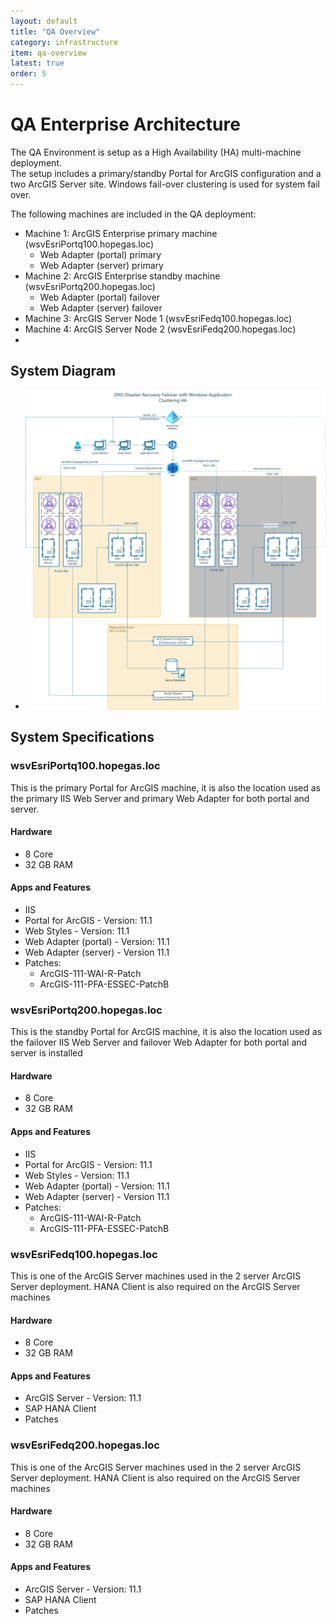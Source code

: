 ```yaml
---
layout: default
title: "QA Overview"
category: infrastructure
item: qa-overview
latest: true
order: 5
---
```


# QA Enterprise Architecture

The QA Environment is setup as a High Availability (HA) multi-machine deployment.  
The setup includes a primary/standby Portal for ArcGIS configuration and a two ArcGIS Server site.  Windows fail-over clustering is used for system fail over.

The following machines are included in the QA deployment:
 - Machine 1: ArcGIS Enterprise primary machine (wsvEsriPortq100.hopegas.loc)
   - Web Adapter (portal) primary
   - Web Adapter (server) primary
 - Machine 2: ArcGIS Enterprise standby machine (wsvEsriPortq200.hopegas.loc)
   - Web Adapter (portal) failover
   - Web Adapter (server) failover
 - Machine 3: ArcGIS Server Node 1 (wsvEsriFedq100.hopegas.loc)
 - Machine 4: ArcGIS Server Node 2 (wsvEsriFedq200.hopegas.loc)
 - 

## System Diagram

 - ![QA Architecture](../../images/qa_architecture.png)


## System Specifications

### wsvEsriPortq100.hopegas.loc

This is the primary Portal for ArcGIS machine, it is also the location used 
as the primary IIS Web Server and primary Web Adapter for both portal and server.

#### Hardware 
  - 8 Core
  - 32 GB RAM
   
	
#### Apps and Features
 - IIS
 - Portal for ArcGIS - Version: 11.1
 - Web Styles - Version: 11.1
 - Web Adapter (portal) - Version: 11.1
 - Web Adapter (server) - Version 11.1
 - Patches: 
   - ArcGIS-111-WAI-R-Patch
   - ArcGIS-111-PFA-ESSEC-PatchB
 

### wsvEsriPortq200.hopegas.loc

This is the standby Portal for ArcGIS machine, it is also the location used 
as the failover IIS Web Server and failover Web Adapter for both portal and server is installed

#### Hardware 
  - 8 Core
  - 32 GB RAM
   
	
#### Apps and Features
 - IIS
 - Portal for ArcGIS - Version: 11.1
 - Web Styles - Version: 11.1
 - Web Adapter (portal) - Version: 11.1
 - Web Adapter (server) - Version 11.1
 - Patches: 
   - ArcGIS-111-WAI-R-Patch
   - ArcGIS-111-PFA-ESSEC-PatchB

### wsvEsriFedq100.hopegas.loc

This is one of the ArcGIS Server machines used in the 2 server ArcGIS Server deployment.  HANA Client is also 
required on the ArcGIS Server machines

#### Hardware 
  - 8 Core
  - 32 GB RAM

#### Apps and Features
 - ArcGIS Server - Version: 11.1
 - SAP HANA Client
 - Patches 

### wsvEsriFedq200.hopegas.loc

This is one of the ArcGIS Server machines used in the 2 server ArcGIS Server deployment.  HANA Client is also 
required on the ArcGIS Server machines

#### Hardware 
  - 8 Core
  - 32 GB RAM
 
#### Apps and Features
 - ArcGIS Server - Version: 11.1
 - SAP HANA Client
 - Patches 

